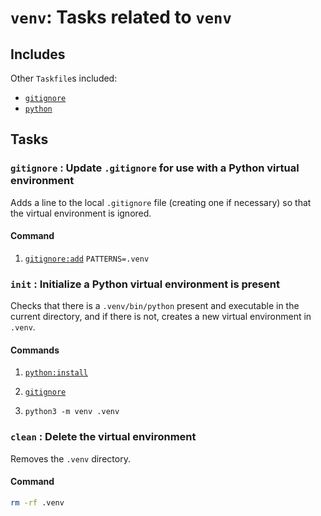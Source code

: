 <!-- Generated from Taskfile. Do not edit. -->

# `venv`: Tasks related to `venv`

## Includes

Other `Taskfile`s included:

- [`gitignore`](gitignore.md)
- [`python`](python.md)

## Tasks

### <a id='gitignore'>`gitignore`</a> : Update `.gitignore` for use with a Python virtual environment

Adds a line to the local `.gitignore` file (creating one if necessary) so that
the virtual environment is ignored.

#### Command

1. [`gitignore:add`](gitignore.md#add) `PATTERNS=.venv`

### <a id='init'>`init`</a> : Initialize a Python virtual environment is present

Checks that there is a `.venv/bin/python` present and executable in the current directory, and if there is not, creates a new virtual environment in `.venv`.

#### Commands

1. [`python:install`](python.md#install)

2. [`gitignore`](#gitignore)

3. `python3 -m venv .venv`

### <a id='clean'>`clean`</a> : Delete the virtual environment

Removes the `.venv` directory.

#### Command

```sh
rm -rf .venv
```
